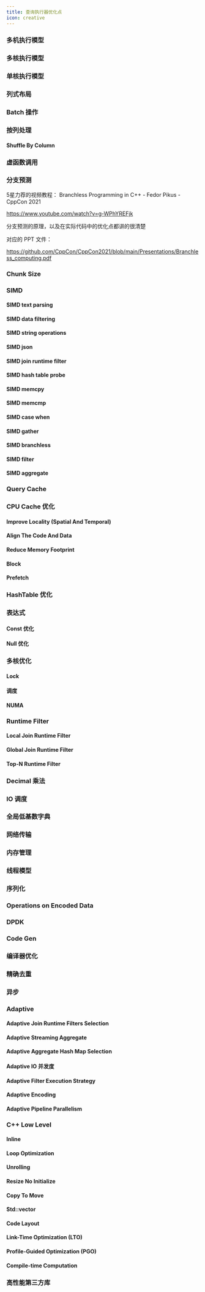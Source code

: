 ```yaml
---
title: 查询执行器优化点
icon: creative
---
```

### 多机执行模型

### 多核执行模型

### 单核执行模型

### 列式布局

### Batch 操作

### 按列处理

#### Shuffle By Column

### 虚函数调用

### 分支预测

5星力荐的视频教程： Branchless Programming in C++ - Fedor Pikus - CppCon 2021

<https://www.youtube.com/watch?v=g-WPhYREFjk>

分支预测的原理，以及在实际代码中的优化点都讲的很清楚

对应的 PPT 文件：

<https://github.com/CppCon/CppCon2021/blob/main/Presentations/Branchless_computing.pdf>

### Chunk Size

### SIMD

#### SIMD text parsing

#### SIMD data filtering

#### SIMD string operations

#### SIMD json

#### SIMD join runtime filter

#### SIMD hash table probe

#### SIMD memcpy

#### SIMD memcmp

#### SIMD case when

#### SIMD gather

#### SIMD branchless

#### SIMD filter

#### SIMD aggregate

### Query Cache

### CPU Cache 优化

#### Improve Locality (Spatial And Temporal)

#### Align The Code And Data

#### Reduce Memory Footprint

#### Block

#### Prefetch

### HashTable 优化

### 表达式

#### Const 优化

#### Null 优化


### 多核优化

#### Lock

#### 调度

#### NUMA

### Runtime Filter

#### Local Join Runtime Filter

#### Global Join Runtime Filter

#### Top-N Runtime Filter

### Decimal 乘法

### IO 调度

### 全局低基数字典

### 网络传输

### 内存管理

### 线程模型

### 序列化

### Operations on Encoded Data

### DPDK

### Code Gen

### 编译器优化

### 精确去重

### 异步

### Adaptive

#### Adaptive Join Runtime Filters Selection

#### Adaptive Streaming Aggregate

#### Adaptive Aggregate Hash Map Selection

#### Adaptive IO 并发度

#### Adaptive Filter Execution Strategy

#### Adaptive Encoding

#### Adaptive Pipeline Parallelism

### C++ Low Level

#### Inline

#### Loop Optimization

#### Unrolling

#### Resize No Initialize

#### Copy To Move

#### Std::vector

#### Code Layout

#### Link-Time Optimization (LTO)

#### Profile-Guided Optimization (PGO)

#### Compile-time Computation

### 高性能第三方库
